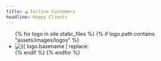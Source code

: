 ```yaml
---
title: ◢ Incline Customers
headline: Happy Clients
---
```


<ul class="logos">
{% for logo in site.static_files  %}
  {% if logo.path contains "assets/images/logos" %}
   <li><img src="{{ logo.path }}" alt="{{ logo.basename | replace: "_", " " | capitalize }}" /></li>
  {% endif %}
{% endfor %}
</ul>
